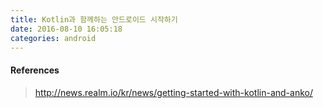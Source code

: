 ```yaml
---
title: Kotlin과 함께하는 안드로이드 시작하기
date: 2016-08-10 16:05:18
categories: android
---
```


#### References

> http://news.realm.io/kr/news/getting-started-with-kotlin-and-anko/